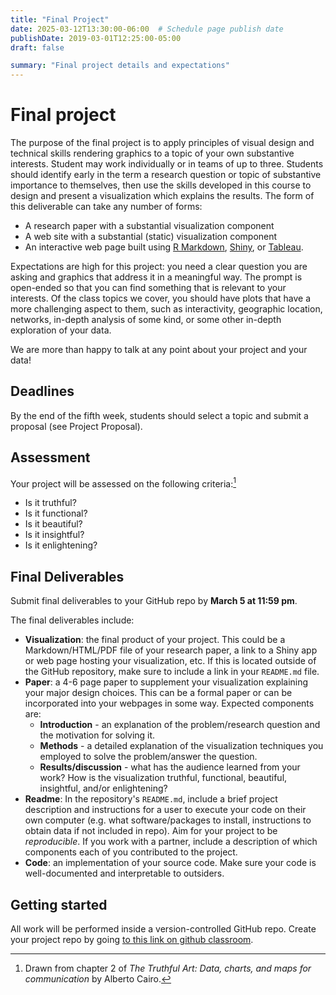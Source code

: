 ```yaml
---
title: "Final Project"
date: 2025-03-12T13:30:00-06:00  # Schedule page publish date
publishDate: 2019-03-01T12:25:00-05:00
draft: false

summary: "Final project details and expectations"
---
```


# Final project

The purpose of the final project is to apply principles of visual design and technical skills rendering graphics to a topic of your own substantive interests. Student may work individually or in teams of up to three. Students should identify early in the term a research question or topic of substantive importance to themselves, then use the skills developed in this course to design and present a visualization which explains the results. The form of this deliverable can take any number of forms:

-   A research paper with a substantial visualization component
-   A web site with a substantial (static) visualization component
-   An interactive web page built using [R Markdown](http://rmarkdown.rstudio.com/), [Shiny](https://shiny.rstudio.com/), or [Tableau](https://public.tableau.com/).
 

Expectations are high for this project: you need a clear question you are asking and graphics that address it in a meaningful way. The prompt is open-ended so that you can find something that is relevant to your interests. Of the class topics we cover, you should have plots that have a more challenging aspect to them, such as interactivity, geographic location, networks, in-depth analysis of some kind, or some other in-depth exploration of your data.

We are more than happy to talk at any point about your project and your data!

## Deadlines

By the end of the fifth week, students should select a topic and submit a proposal (see Project Proposal). <!--Students will present their projects to the class on **Wednesday, March 31**. Projects must be fully complete and submitted for grading by **Sunday, June 4 at 11:59 pm**. -->

## Assessment

Your project will be assessed on the following criteria:[^1]

-   Is it truthful?
-   Is it functional?
-   Is it beautiful?
-   Is it insightful?
-   Is it enlightening?

## Final Deliverables

Submit final deliverables to your GitHub repo by **March 5 at 11:59 pm**.

The final deliverables include:

-   **Visualization**: the final product of your project. This could be a Markdown/HTML/PDF file of your research paper, a link to a Shiny app or web page hosting your visualization, etc. If this is located outside of the GitHub repository, make sure to include a link in your `README.md` file.
-   **Paper**: a 4-6 page paper to supplement your visualization explaining your major design choices. This can be a formal paper or can be incorporated into your webpages in some way. Expected components are:
    -   **Introduction** - an explanation of the problem/research question and the motivation for solving it.
    -   **Methods** - a detailed explanation of the visualization techniques you employed to solve the problem/answer the question.
    -   **Results/discussion** - what has the audience learned from your work? How is the visualization truthful, functional, beautiful, insightful, and/or enlightening?
-   **Readme**: In the repository's `README.md`, include a brief project description and instructions for a user to execute your code on their own computer (e.g. what software/packages to install, instructions to obtain data if not included in repo). Aim for your project to be *reproducible*. If you work with a partner, include a description of which components each of you contributed to the project.
-   **Code**: an implementation of your source code. Make sure your code is well-documented and interpretable to outsiders.

## Getting started

All work will be performed inside a version-controlled GitHub repo. Create your project repo by going [to this link on github classroom](https://classroom.github.com/a/onTza0gm).

[^1]: Drawn from chapter 2 of *The Truthful Art: Data, charts, and maps for communication* by Alberto Cairo.
